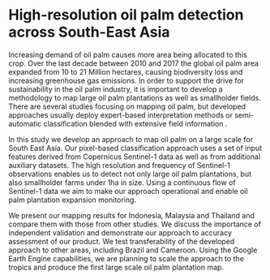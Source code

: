 # High-resolution oil palm detection across South-East Asia

Increasing demand of oil palm causes more area being allocated to this crop. Over the last decade between 2010 and 2017 the global oil palm area expanded from 10 to 21 Million hectares, causing biodiversity loss and increasing greenhouse gas emissions. In order to support the drive for sustainability in the oil palm industry, it is important to develop a methodology to map large oil palm plantations as well as smallholder fields. There are several studies focusing on mapping oil palm, but developed approaches usually  deploy expert-based interpretation methods or semi-automatic classification blended with extensive field information .

In this study we develop an approach to map oil palm on a large scale for South East Asia. Our pixel-based classification approach uses a set of input features derived from Copernicus Sentinel-1 data as well as from additional auxiliary datasets. The high resolution and frequency of Sentinel-1 observations enables us to detect not only large oil palm plantations, but also smallholder farms under 1ha in size. Using a continuous flow of Sentinel-1 data we aim to make our approach operational and enable oil palm plantation expansion monitoring.

We present our mapping results for Indonesia, Malaysia and Thailand and compare them with those from other studies. We discuss the importance of independent validation and demonstrate our approach to accuracy assessment of our product. We test transferability of the developed approach to other areas, including Brazil and Cameroon. Using the Google Earth Engine capabilities, we are planning to scale the approach to the tropics and produce the first large scale oil palm plantation map.

